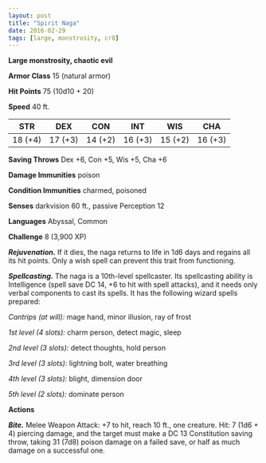```yaml
---
layout: post
title: "Spirit Naga"
date: 2016-02-29
tags: [large, monstrosity, cr8]
---
```


**Large monstrosity, chaotic evil**

**Armor Class** 15 (natural armor)

**Hit Points** 75 (10d10 + 20)

**Speed** 40 ft.

|   STR   |   DEX   |   CON   |   INT   |   WIS   |   CHA   |
|:-----:|:-----:|:-----:|:-----:|:-----:|:-----:|
| 18 (+4) | 17 (+3) | 14 (+2) | 16 (+3) | 15 (+2) | 16 (+3) |

**Saving Throws** Dex +6, Con +5, Wis +5, Cha +6 

**Damage Immunities** poison 

**Condition Immunities** charmed, poisoned 

**Senses** darkvision 60 ft., passive Perception 12 

**Languages** Abyssal, Common 

**Challenge** 8 (3,900 XP)

***Rejuvenation.*** If it dies, the naga returns to life in 1d6 days and regains all its hit points. Only a wish spell can prevent this trait from functioning. 

***Spellcasting.*** The naga is a 10th-level spellcaster. Its spellcasting ability is Intelligence (spell save DC 14, +6 to hit with spell attacks), and it needs only verbal components to cast its spells. It has the following wizard spells prepared: 

*Cantrips (at will):* mage hand, minor illusion, ray of frost 

*1st level (4 slots):* charm person, detect magic, sleep 

*2nd level (3 slots):* detect thoughts, hold person

*3rd level (3 slots):* lightning bolt, water breathing 

*4th level (3 slots):* blight, dimension door 

*5th level (2 slots):* dominate person 

**Actions** 

***Bite.*** Melee Weapon Attack: +7 to hit, reach 10 ft., one creature. Hit: 7 (1d6 + 4) piercing damage, and the target must make a DC 13 Constitution saving throw, taking 31 (7d8) poison damage on a failed save, or half as much damage on a successful one.